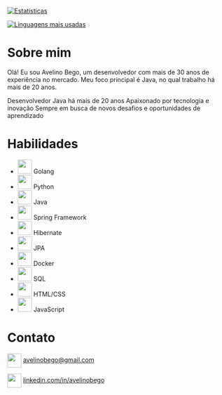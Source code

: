 [![Estatisticas](https://github-readme-stats.vercel.app/api?username=avelinobego&show_icons=true&theme=dracula)](https://github.com/anuraghazra/github-readme-stats)

[![Linguagens mais usadas](https://github-readme-stats.vercel.app/api/top-langs/?username=avelinobego&hide_progress=true&theme=dracula)](https://github.com/anuraghazra/github-readme-stats)

# Sobre mim
Olá! Eu sou Avelino Bego, um desenvolvedor com mais de 30 anos de experiência no mercado. Meu foco principal é Java, no qual trabalho há mais de 20 anos.

Desenvolvedor Java há mais de 20 anos
Apaixonado por tecnologia e inovação
Sempre em busca de novos desafios e oportunidades de aprendizado

# Habilidades

- <img height="32" width="32" src="https://img.icons8.com/color/256/golang.png" /> Golang
- <img height="32" width="32" src="https://img.icons8.com/color/256/python--v1.png" /> Python
- <img height="32" width="32" src="https://img.icons8.com/color/256/java-coffee-cup-logo.png" /> Java
- <img height="32" width="32" src="https://img.icons8.com/color/256/spring-logo.png" /> Spring Framework
- <img height="32" width="32" src="https://avatars.githubusercontent.com/u/348262?s=200&v=4" /> Hibernate
- <img height="32" width="32" src="https://img.icons8.com/fluency/256/data-configuration.png" /> JPA
- <img height="32" width="32" src="https://img.icons8.com/color/256/docker.png" /> Docker
- <img height="32" width="32" src="https://img.icons8.com/external-fauzidea-flat-fauzidea/256/external-sql-file-file-extension-fauzidea-flat-fauzidea.png" /> SQL
- <img height="32" width="32" src="https://img.icons8.com/color-glass/256/html-filetype.png" /> HTML/CSS
- <img height="32" width="32" src="https://img.icons8.com/color-glass/256/js.png" /> JavaScript

# Contato



<img align="center" height="32" width="32" src="https://em-content.zobj.net/thumbs/160/facebook/327/e-mail_1f4e7.png"> avelinobego@gmail.com

<img align="center" height="32" width="32" src="https://em-content.zobj.net/source/skype/289/fire_1f525.png"> [linkedin.com/in/avelinobego](https://www.linkedin.com/in/avelinobego/)
